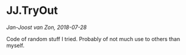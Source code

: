 # JJ.TryOut

*Jan-Joost van Zon, 2018-07-28*

Code of random stuff I tried. Probably of not much use to others than myself.